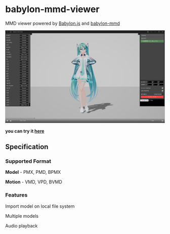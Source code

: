 # babylon-mmd-viewer

MMD viewer powered by [Babylon.js](https://github.com/BabylonJS/Babylon.js) and [babylon-mmd](https://github.com/noname0310/babylon-mmd)

![fig1](./docs/fig1.png)

**you can try it [here](https://babylon-mmd-viewer.vercel.app/)**

## Specification

### Supported Format

**Model** -  PMX, PMD, BPMX

**Motion** - VMD, VPD, BVMD

### Features

Import model on local file system

Multiple models

Audio playback
